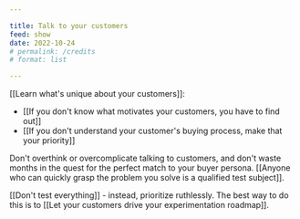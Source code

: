 ```yaml
---

title: Talk to your customers
feed: show
date: 2022-10-24
# permalink: /credits
# format: list

---
```


[[Learn what's unique about your customers]]:

- [[If you don't know what motivates your customers, you have to find out]]
- [[If you don't understand your customer's buying process, make that your priority]]

Don't overthink or overcomplicate talking to customers, and don't waste months in the quest for the perfect match to your buyer persona. [[Anyone who can quickly grasp the problem you solve is a qualified test subject]].

[[Don't test everything]] - instead, prioritize ruthlessly. The best way to do this is to [[Let your customers drive your experimentation roadmap]].